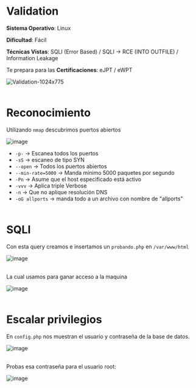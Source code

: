 # Validation

**Sistema Operativo**: Linux

**Dificultad**: Fácil

**Técnicas Vistas**: SQLI (Error Based) /
SQLI -> RCE (INTO OUTFILE) /
Information Leakage 

Te prepara para las **Certificaciones**: eJPT /
eWPT<br>


![Validation-1024x775](https://github.com/user-attachments/assets/eeb1f235-07db-438f-9cf3-d9bec7d44d7d)<br><br>


# Reconocimiento

Utilizando `nmap` descubrimos puertos abiertos<br>

![image](https://github.com/user-attachments/assets/e6b39bbd-1bf8-4019-aedc-72b1c2f82758)<br>

- `-p-` -> Escanea todos los puertos 
- `-sS` -> escaneo de tipo SYN
- `--open` -> Todos los puertos abiertos
- `--min-rate=5000` -> Manda mínimo 5000 paquetes por segundo
- `-Pn` -> Asume que el host especificado está activo
- `-vvv` -> Aplica triple Verbose 
- `-n` -> Que no aplique resolución DNS
- `-oG allports` -> manda todo a un archivo con nombre de "allports"<br><br>


# SQLI

Con esta query creamos e insertamos un `probando.php` en `/var/www/html`<br>

![image](https://github.com/user-attachments/assets/4c84d539-2071-4f7a-97d6-1e4f8c594f0d)<br><br>

La cual usamos para ganar acceso a la maquina<br>

![image](https://github.com/user-attachments/assets/f3bf9a0c-ff38-4ce7-bc84-16349312d89b)<br><br>


# Escalar privilegios

En `config.php` nos muestran el usuario y contraseña de la base de datos.<br>

![image](https://github.com/user-attachments/assets/287fa9b2-b292-47b3-b8a7-1aaaa436d027)<br><br>

Probas esa contraseña para el usuario root:<br>

![image](https://github.com/user-attachments/assets/48f95afa-f1f7-461e-ac31-2b4e3891ddfe)<br><br>


